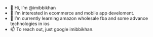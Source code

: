 - 👋 Hi, I’m @imibbikhan
- 👀 I’m interested in ecommerce and mobile app develoment.
- 🌱 I’m currently learning amazon wholesale fba and some advance technologies in ios
- 📫 To reach out, just google imibbikhan.

<!---
imibbikhan/imibbikhan is a ✨ special ✨ repository because its `README.md` (this file) appears on your GitHub profile.
You can click the Preview link to take a look at your changes.
--->
